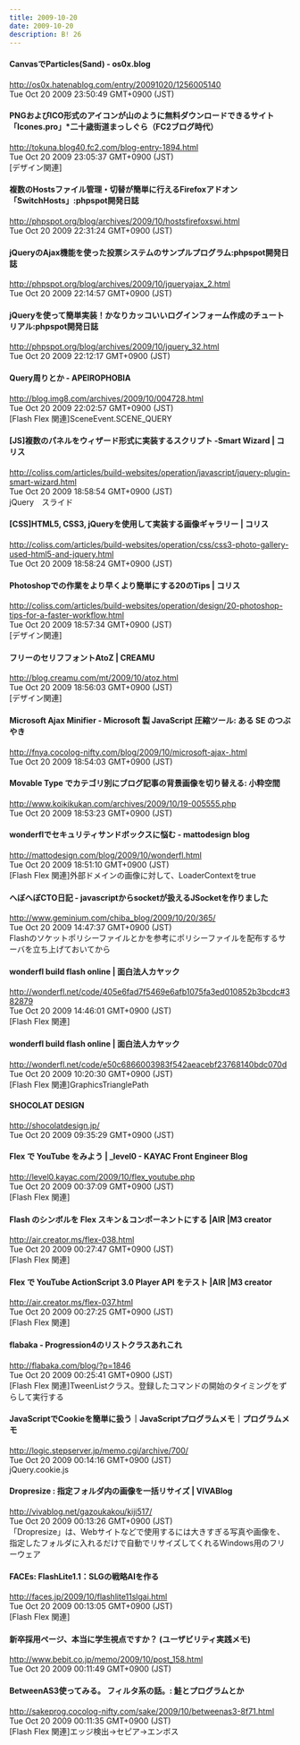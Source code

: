 ```yaml
---
title: 2009-10-20
date: 2009-10-20
description: B! 26
---
```


#### CanvasでParticles(Sand) - os0x.blog
http://os0x.hatenablog.com/entry/20091020/1256005140<br>
Tue Oct 20 2009 23:50:49 GMT+0900 (JST)<br>


#### PNGおよびICO形式のアイコンが山のように無料ダウンロードできるサイト「Icones.pro」*二十歳街道まっしぐら（FC2ブログ時代）
http://tokuna.blog40.fc2.com/blog-entry-1894.html<br>
Tue Oct 20 2009 23:05:37 GMT+0900 (JST)<br>
[デザイン関連]


#### 複数のHostsファイル管理・切替が簡単に行えるFirefoxアドオン「SwitchHosts」:phpspot開発日誌
http://phpspot.org/blog/archives/2009/10/hostsfirefoxswi.html<br>
Tue Oct 20 2009 22:31:24 GMT+0900 (JST)<br>


#### jQueryのAjax機能を使った投票システムのサンプルプログラム:phpspot開発日誌
http://phpspot.org/blog/archives/2009/10/jqueryajax_2.html<br>
Tue Oct 20 2009 22:14:57 GMT+0900 (JST)<br>


#### jQueryを使って簡単実装！かなりカッコいいログインフォーム作成のチュートリアル:phpspot開発日誌
http://phpspot.org/blog/archives/2009/10/jquery_32.html<br>
Tue Oct 20 2009 22:12:17 GMT+0900 (JST)<br>


#### Query周りとか - APEIROPHOBIA
http://blog.img8.com/archives/2009/10/004728.html<br>
Tue Oct 20 2009 22:02:57 GMT+0900 (JST)<br>
[Flash Flex 関連]SceneEvent.SCENE_QUERY


####   [JS]複数のパネルをウィザード形式に実装するスクリプト -Smart Wizard | コリス
http://coliss.com/articles/build-websites/operation/javascript/jquery-plugin-smart-wizard.html<br>
Tue Oct 20 2009 18:58:54 GMT+0900 (JST)<br>
jQuery　スライド


####   [CSS]HTML5, CSS3, jQueryを使用して実装する画像ギャラリー | コリス
http://coliss.com/articles/build-websites/operation/css/css3-photo-gallery-used-html5-and-jquery.html<br>
Tue Oct 20 2009 18:58:24 GMT+0900 (JST)<br>


####   Photoshopでの作業をより早くより簡単にする20のTips | コリス
http://coliss.com/articles/build-websites/operation/design/20-photoshop-tips-for-a-faster-workflow.html<br>
Tue Oct 20 2009 18:57:34 GMT+0900 (JST)<br>
[デザイン関連]


#### フリーのセリフフォントAtoZ | CREAMU
http://blog.creamu.com/mt/2009/10/atoz.html<br>
Tue Oct 20 2009 18:56:03 GMT+0900 (JST)<br>
[デザイン関連]


#### Microsoft Ajax Minifier - Microsoft 製 JavaScript 圧縮ツール: ある SE のつぶやき
http://fnya.cocolog-nifty.com/blog/2009/10/microsoft-ajax-.html<br>
Tue Oct 20 2009 18:54:03 GMT+0900 (JST)<br>


#### Movable Type でカテゴリ別にブログ記事の背景画像を切り替える: 小粋空間
http://www.koikikukan.com/archives/2009/10/19-005555.php<br>
Tue Oct 20 2009 18:53:23 GMT+0900 (JST)<br>


#### wonderflでセキュリティサンドボックスに悩む - mattodesign blog
http://mattodesign.com/blog/2009/10/wonderfl.html<br>
Tue Oct 20 2009 18:51:10 GMT+0900 (JST)<br>
[Flash Flex 関連]外部ドメインの画像に対して、LoaderContextをtrue


#### へぼへぼCTO日記 - javascriptからsocketが扱えるJSocketを作りました
http://www.geminium.com/chiba_blog/2009/10/20/365/<br>
Tue Oct 20 2009 14:47:37 GMT+0900 (JST)<br>
Flashのソケットポリシーファイルとかを参考にポリシーファイルを配布するサーバを立ち上げておいてから


#### wonderfl build flash online | 面白法人カヤック
http://wonderfl.net/code/405e6fad7f5469e6afb1075fa3ed010852b3bcdc#382879<br>
Tue Oct 20 2009 14:46:01 GMT+0900 (JST)<br>
[Flash Flex 関連]


#### wonderfl build flash online | 面白法人カヤック
http://wonderfl.net/code/e50c6866003983f542aeacebf23768140bdc070d<br>
Tue Oct 20 2009 10:20:30 GMT+0900 (JST)<br>
[Flash Flex 関連]GraphicsTrianglePath


#### SHOCOLAT DESIGN
http://shocolatdesign.jp/<br>
Tue Oct 20 2009 09:35:29 GMT+0900 (JST)<br>


#### Flex で YouTube をみよう | _level0 - KAYAC Front Engineer Blog
http://level0.kayac.com/2009/10/flex_youtube.php<br>
Tue Oct 20 2009 00:37:09 GMT+0900 (JST)<br>
[Flash Flex 関連]


#### Flash のシンボルを Flex スキン＆コンポーネントにする |AIR |M3 creator
http://air.creator.ms/flex-038.html<br>
Tue Oct 20 2009 00:27:47 GMT+0900 (JST)<br>
[Flash Flex 関連]


#### Flex で YouTube ActionScript 3.0 Player API をテスト |AIR |M3 creator
http://air.creator.ms/flex-037.html<br>
Tue Oct 20 2009 00:27:25 GMT+0900 (JST)<br>
[Flash Flex 関連]


#### flabaka - Progression4のリストクラスあれこれ
http://flabaka.com/blog/?p=1846<br>
Tue Oct 20 2009 00:25:41 GMT+0900 (JST)<br>
[Flash Flex 関連]TweenListクラス。登録したコマンドの開始のタイミングをずらして実行する


#### JavaScriptでCookieを簡単に扱う｜JavaScriptプログラムメモ｜プログラムメモ
http://logic.stepserver.jp/memo.cgi/archive/700/<br>
Tue Oct 20 2009 00:14:16 GMT+0900 (JST)<br>
jQuery.cookie.js


#### Dropresize : 指定フォルダ内の画像を一括リサイズ | VIVABlog
http://vivablog.net/gazoukakou/kiji517/<br>
Tue Oct 20 2009 00:13:26 GMT+0900 (JST)<br>
「Dropresize」は、Webサイトなどで使用するには大きすぎる写真や画像を、指定したフォルダに入れるだけで自動でリサイズしてくれるWindows用のフリーウェア


#### FACEs: FlashLite1.1：SLGの戦略AIを作る
http://faces.jp/2009/10/flashlite11slgai.html<br>
Tue Oct 20 2009 00:13:05 GMT+0900 (JST)<br>
[Flash Flex 関連]


#### 新卒採用ページ、本当に学生視点ですか？ (ユーザビリティ実践メモ)
http://www.bebit.co.jp/memo/2009/10/post_158.html<br>
Tue Oct 20 2009 00:11:49 GMT+0900 (JST)<br>


#### BetweenAS3使ってみる。 フィルタ系の話。: 鮭とプログラムとか
http://sakeprog.cocolog-nifty.com/sake/2009/10/betweenas3-8f71.html<br>
Tue Oct 20 2009 00:11:35 GMT+0900 (JST)<br>
[Flash Flex 関連]エッジ検出→セピア→エンボス


